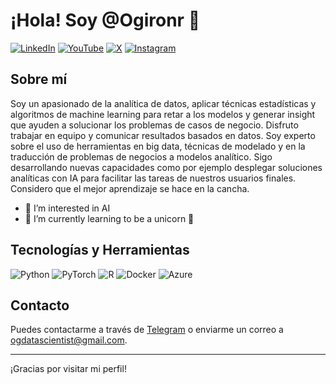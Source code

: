 # ¡Hola! Soy @Ogironr 👋

[![LinkedIn](https://img.shields.io/badge/LinkedIn-0077B5?style=for-the-badge&logo=linkedin&logoColor=white)](https://www.linkedin.com/in/ogironr/)
[![YouTube](https://img.shields.io/badge/YouTube-FF0000?style=for-the-badge&logo=youtube&logoColor=white)](https://www.youtube.com/channel/UCqYsTPIZpjp_XblEXU4mSZw)
[![X](https://img.shields.io/badge/X-000000?style=for-the-badge&logo=x&logoColor=white)](https://x.com/OmarGir51197742)
[![Instagram](https://img.shields.io/badge/Instagram-E4405F?style=for-the-badge&logo=instagram&logoColor=white)](https://www.instagram.com/scientistai18/)

## Sobre mí

Soy un apasionado de la analítica de datos, aplicar técnicas estadísticas y algoritmos de machine learning para retar a los modelos y generar insight que ayuden a solucionar los problemas de casos de negocio. Disfruto trabajar en equipo y comunicar resultados basados en datos. Soy experto sobre el uso de herramientas en big data, técnicas de modelado y en la traducción de problemas de negocios a modelos analítico. Sigo desarrollando nuevas capacidades como por ejemplo desplegar soluciones analíticas con IA para facilitar las tareas de nuestros usuarios finales. Considero que el mejor aprendizaje se hace en la cancha.

- 👀 I’m interested in AI
- 🌱 I’m currently learning to be a unicorn 🦄

## Tecnologías y Herramientas

![Python](https://img.shields.io/badge/Python-3776AB?style=for-the-badge&logo=python&logoColor=white)
![PyTorch](https://img.shields.io/badge/PyTorch-EE4C2C?style=for-the-badge&logo=pytorch&logoColor=white)
![R](https://img.shields.io/badge/R-276DC3?style=for-the-badge&logo=r&logoColor=white)
![Docker](https://img.shields.io/badge/Docker-2496ED?style=for-the-badge&logo=docker&logoColor=white)
![Azure](https://img.shields.io/badge/Azure-0078D4?style=for-the-badge&logo=microsoft-azure&logoColor=white)

## Contacto

Puedes contactarme a través de [Telegram](https://web.telegram.org/k/) o enviarme un correo a ogdatascientist@gmail.com.

---

¡Gracias por visitar mi perfil!





<!---
Ogironr/Ogironr is a ✨ special ✨ repository because its `README.md` (this file) appears on your GitHub profile.
You can click the Preview link to take a look at your changes.
--->
